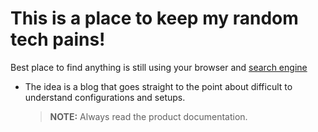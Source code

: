 
# This is a place to keep my random tech **pains!**

Best place to find anything is still using your browser and [search engine][googlelink]

- The idea is a blog that goes straight to the point about difficult to understand configurations and setups.
	> **NOTE:** Always read the product documentation.
	> 

[googlelink]: <https://google.com>
